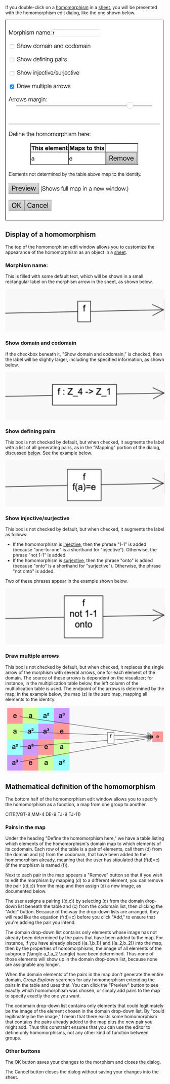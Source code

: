 
If you double-click on a [homomorphism](rf-groupterms.md#homomorphism) in a
[sheet](rf-geterms.md#sheets), you will be presented with the homomorphism
edit dialog, like the one shown below.

![A screenshot of a homomorphism edit dialog](illustration-morphedit.png)

## Display of a homomorphism

The top of the homomorphism edit window allows you to customize the
appearance of the homomorphism as an object in a
[sheet](rf-geterms.md#sheets).

### Morphism name:

This is filled with some default text, which will be shown in a small
rectangular label on the morphism arrow in the sheet, as shown below.

![A screenshot of a homomorphism](illustration-morph1.png)

### Show domain and codomain

If the checkbox beneath it, "Show domain and codomain," is checked, then the
label will be slightly larger, including the specified information, as shown
below.

![A screenshot of a homomorphism with its domain and codomain included](illustration-morph2.png)

### Show defining pairs

This box is not checked by default, but when checked, it augments the label
with a list of all generating pairs, as in the "Mapping" portion of the
dialog, discussed [below](#pairs-in-the-map). See the example below.

![A screenshot of a homomorphism with its generating pairs](illustration-morph4.png)

### Show injective/surjective

This box is not checked by default, but when checked, it augments the label as follows:

 * If the homomorphism is
   [injective](rf-groupterms.md#injective-injection),
   then the phrase "1-1" is added
   (because "one-to-one" is a shorthand for "injective").
   Otherwise, the phrase "not 1-1" is added.
 * If the homomorphism is
   [surjective](rf-groupterms.md#surjective-surjection),
   then the phrase "onto" is added
   (because "onto" is a shorthand for "surjective").
   Otherwise, the phrase "not onto" is added.

Two of these phrases appear in the example shown below.

![A homomorphism with injectivity and surjectivity labeled](illustration-morph3.png)

### Draw multiple arrows

This box is not checked by default, but when checked, it replaces the single
arrow of the morphism with several arrows, one for each element of the
domain. The source of these arrows is dependent on the visualizer; for
instance, in the multiplication table below, the left column of the
multiplication table is used. The endpoint of the arrows is determined by
the map; in the example below, the map \(z\) is the zero map, mapping all
elements to the identity.

![A homomorphism with an arrow shown for each element of the domain](illustration-morph5.png)

## Mathematical definition of the homomorphism

The bottom half of the homomorphism edit window allows you to specify the
homomorphism as a function, a map from one group to another.

CITE(VGT-8 MM-4 DE-9 TJ-9 TJ-11)

### Pairs in the map

Under the heading "Define the homomorphism here," we have a table listing
which elements of the homomorphism's domain map to which elements of its
codomain.  Each row of the table is a pair of elements, call them \(d\) from
the domain and \(c\) from the codomain, that have been added to the
homomorphism already, meaning that the user has stipulated that \(f(d)=c\)
(if the morphism is named \(f\)).

Next to each pair in the map appears a "Remove" button so that if you wish
to edit the morphism by mapping \(d\) to a different element, you can remove
the pair \((d,c)\) from the map and then assign \(d\) a new image, as
documented below.

The user assigns a pairing \((d,c)\) by selecting \(d\) from the domain
drop-down list beneath the table and \(c\) from the codomain list, then
clicking the "Add:" button.  Because of the way the drop-down lists are
arranged, they will read like the equation \(f(d)=c\) before you click
"Add," to ensure that you're adding the pair you intend.

The domain drop-down list contains only elements whose image has not already
been determined by the pairs that have been added to the map.  For instance,
if you have already placed \((a_1,b_1)\) and \((a_2,b_2)\) into the map,
then by the properties of homomorphisms, the image of all elements of the
subgroup \(\langle a_1,a_2 \rangle\) have been determined.  Thus none of
those elements will show up in the domain drop-down list, because none are
assignable any longer.

When the domain elements of the pairs in the map don't generate the entire
domain, *Group Explorer* searches for any homomorphism extending the pairs
in the table and uses that.  You can click the "Preview" button to see
exactly which homomorphism was chosen, or simply add pairs to the map to
specify exactly the one you want.

The codomain drop-down list contains only elements that could legitimately
be the image of the element chosen in the domain drop-down list.  By "could
legitimately be the image," I mean that there exists some homomorphism that
contains the pairs already added to the map plus the new pair you might add.
Thus this constraint ensures that you can use the editor to define only
homomorphisms, not any other kind of function between groups.

### Other buttons

The OK button saves your changes to the morphism and closes the dialog.

The Cancel button closes the dialog without saving your changes into the
sheet.
